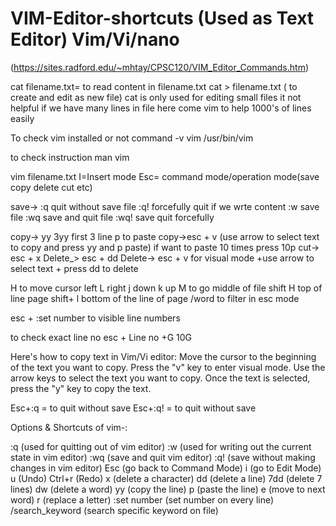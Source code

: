 # VIM-Editor-shortcuts (Used as Text Editor) Vim/Vi/nano

(https://sites.radford.edu/~mhtay/CPSC120/VIM_Editor_Commands.htm)

cat filename.txt= to read content in filename.txt
cat > filename.txt ( to create and edit as new file)
cat is only used for editing small files it not helpful if we have many lines in file here come vim to help  1000's of lines easily

To check vim installed or not 
command -v vim
/usr/bin/vim

to check instruction 
man vim

vim filename.txt
I=Insert mode
Esc= command mode/operation mode(save copy delete cut etc)

save->
:q  quit without save file
:q! forcefully quit if we wrte content
:w   save file
:wq save and quit file
:wq! save quit forcefully

copy-> yy
3yy first 3 line p to paste
copy->esc + v (use arrow to select text to copy and press yy and p paste)
if want to paste 10 times press 10p
cut-> esc + x
Delete_> esc + dd
Delete-> esc + v for visual mode +use arrow to select text + press dd to delete


H to move cursor left
L right
j down
k up
M to go middle of file
shift H top of line page
shift+ l bottom of the line of page
/word 
to filter in esc mode


esc + :set number 
to visible line numbers

to check exact line no
esc + Line no +G
10G


Here's how to copy text in Vim/Vi editor:
Move the cursor to the beginning of the text you want to copy.
Press the "v" key to enter visual mode.
Use the arrow keys to select the text you want to copy.
Once the text is selected, press the "y" key to copy the text.


Esc+:q = to quit without save
Esc+:q! = to quit without save


Options & Shortcuts of vim-:

:q       (used for quitting out of vim editor)
:w       (used for writing out the current state in vim editor)
:wq      (save and quit vim editor)
:q!      (save without making changes in vim editor)
Esc      (go back to Command Mode)
i        (go to Edit Mode)
u        (Undo)
Ctrl+r   (Redo)
x        (delete a character)
dd       (delete a line)
7dd      (delete 7 lines)
dw       (delete a word)
yy       (copy the line)
p        (paste the line)
e        (move to next word)
r        (replace a letter)
:set number (set number on every line)
/search_keyword (search specific keyword on file)
